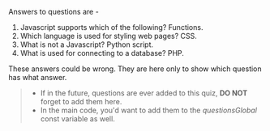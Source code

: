 Answers to questions are -
1. Javascript supports which of the following? Functions.
2. Which language is used for styling web pages? CSS.
3. What is not a Javascript? Python script.
4. What is used for connecting to a database? PHP.

These answers could be wrong. They are here only to show which question has what answer.
>* If in the future, questions are ever added to this quiz, **DO NOT** forget to add them here.
>* In the main code, you'd want to add them to the *questionsGlobal* const variable as well.